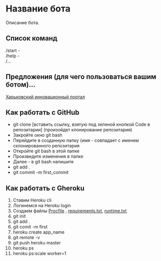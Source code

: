 # Название бота
Описание бота.

## Список команд
/start -  
/help -  
/...  

## Предложения (для чего пользоваться вашим ботом)...

<a href = "https://innovations.kh.ua/">Харьковский инновационный портал</a>

## Как работать с GitHub
* git clone [вставить ссылку, взятую под зеленой кнопкой Code в репозитарии]    (произойдет клонирование репозитария)
* Закройте окно git bash
* Перейдите в созданную папку (имя - совпадает с именем склонированного репозитария
* Откройте git bash в этой папке
* Произведите изменения в папке
* Далее - в git bash напишите
* git add .
* git commit -m first_commit
## Как работать с Gheroku
1. Ставим Heroku cli
2. Логинемся на Heroku login
3. Создаем файлы <a href = "https://github.com/mikh-maksi/git_demo/blob/main/Procfile">Procfile</a> , <a href = "https://github.com/mikh-maksi/git_demo/blob/main/requirements.txt">requirements.txt</a>, <a href = "https://github.com/mikh-maksi/git_demo/blob/main/runtime.txt">runtime.txt</a>
4. git init
5. git add .
6. git comit -m first 
7. heroku create app_name
8. git remote -v
9. git push heroku master
10. heroku ps
11. heroku ps:scale worker=1
